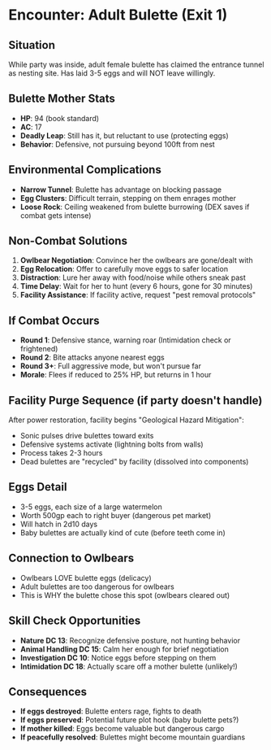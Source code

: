 # Encounter: Adult Bulette (Exit 1)

## Situation
While party was inside, adult female bulette has claimed the entrance tunnel as nesting site. Has laid 3-5 eggs and will NOT leave willingly.

## Bulette Mother Stats
- **HP**: 94 (book standard)
- **AC**: 17
- **Deadly Leap**: Still has it, but reluctant to use (protecting eggs)
- **Behavior**: Defensive, not pursuing beyond 100ft from nest

## Environmental Complications
- **Narrow Tunnel**: Bulette has advantage on blocking passage
- **Egg Clusters**: Difficult terrain, stepping on them enrages mother
- **Loose Rock**: Ceiling weakened from bulette burrowing (DEX saves if combat gets intense)

## Non-Combat Solutions
1. **Owlbear Negotiation**: Convince her the owlbears are gone/dealt with
2. **Egg Relocation**: Offer to carefully move eggs to safer location
3. **Distraction**: Lure her away with food/noise while others sneak past
4. **Time Delay**: Wait for her to hunt (every 6 hours, gone for 30 minutes)
5. **Facility Assistance**: If facility active, request "pest removal protocols"

## If Combat Occurs
- **Round 1**: Defensive stance, warning roar (Intimidation check or frightened)
- **Round 2**: Bite attacks anyone nearest eggs
- **Round 3+**: Full aggressive mode, but won't pursue far
- **Morale**: Flees if reduced to 25% HP, but returns in 1 hour

## Facility Purge Sequence (if party doesn't handle)
After power restoration, facility begins "Geological Hazard Mitigation":
- Sonic pulses drive bulettes toward exits
- Defensive systems activate (lightning bolts from walls)
- Process takes 2-3 hours
- Dead bulettes are "recycled" by facility (dissolved into components)

## Eggs Detail
- 3-5 eggs, each size of a large watermelon
- Worth 500gp each to right buyer (dangerous pet market)
- Will hatch in 2d10 days
- Baby bulettes are actually kind of cute (before teeth come in)

## Connection to Owlbears
- Owlbears LOVE bulette eggs (delicacy)
- Adult bulettes are too dangerous for owlbears
- This is WHY the bulette chose this spot (owlbears cleared out)

## Skill Check Opportunities
- **Nature DC 13**: Recognize defensive posture, not hunting behavior
- **Animal Handling DC 15**: Calm her enough for brief negotiation
- **Investigation DC 10**: Notice eggs before stepping on them
- **Intimidation DC 18**: Actually scare off a mother bulette (unlikely!)

## Consequences
- **If eggs destroyed**: Bulette enters rage, fights to death
- **If eggs preserved**: Potential future plot hook (baby bulette pets?)
- **If mother killed**: Eggs become valuable but dangerous cargo
- **If peacefully resolved**: Bulettes might become mountain guardians